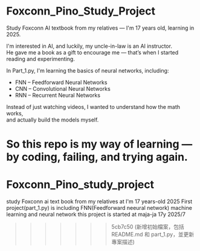 # Foxconn_Pino_Study_Project

Study Foxconn AI textbook from my relatives — I'm 17 years old, learning in 2025.

I'm interested in AI, and luckily, my uncle-in-law is an AI instructor.  
He gave me a book as a gift to encourage me — that’s when I started reading and experimenting.

In Part_1.py, I'm learning the basics of neural networks, including:

- FNN – Feedforward Neural Networks  
- CNN – Convolutional Neural Networks  
- RNN – Recurrent Neural Networks  

Instead of just watching videos, I wanted to understand how the math works,  
and actually build the models myself.

So this repo is my way of learning — by coding, failing, and trying again.
=======
# Foxconn_Pino_study_project
study Foxconn ai text book from my relatives at I'm 17 years-old 2025
First project(part_1.py) is including FNN(Feedforward neeural network) machine learning and neural network 
this project is started at maja-ja 17y 2025/7
>>>>>>> 5cb7c50 (新增初始檔案，包括 README.md 和 part_1.py，並更新專案描述)
